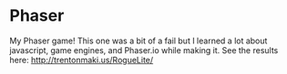 Phaser
======

My Phaser game! This one was a bit of a fail but I learned a lot about javascript, game engines, and Phaser.io while making it. See the results here: http://trentonmaki.us/RogueLite/
